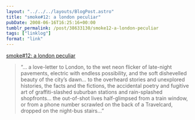 ```yaml
---
layout: "../../../layouts/BlogPost.astro"
title: "smoke#12: a london peculiar"
pubDate: 2008-06-16T16:25:16+00:00
tumblr_permalink: /post/38633130/smoke12-a-london-peculiar
tags: ["linklog"]
format: "link"
---
```


[smoke#12: a london peculiar][1]

> &ldquo;&hellip; a love-letter to London, to the wet neon flicker of late-night pavements, electric with endless possibility, and the soft dishevelled beauty of the city’s dawn&hellip; to the overheard stories and unexplored histories, the facts and the fictions, the accidental poetry and fugitive art of graffiti-slashed suburban stations and rain-splashed shopfronts&hellip; the out-of-shot lives half-glimpsed from a train window, or from a phone number scrawled on the back of a Travelcard, dropped on the night-bus stairs&hellip;&rdquo;

[1]: http://home2.btconnect.com/smoke/index.htm
